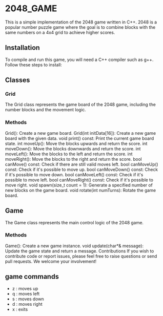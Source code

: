# 2048_GAME
This is a simple implementation of the 2048 game written in C++. 2048 is a popular number puzzle game where the goal is to combine blocks with the same numbers on a 4x4 grid to achieve higher scores.

## Installation
To compile and run this game, you will need a C++ compiler such as g++. Follow these steps to install:


## Classes
### Grid
The Grid class represents the game board of the 2048 game, including the number blocks and the movement logic.

### Methods
Grid(): Create a new game board.
Grid(int initData[16]): Create a new game board with the given data.
void print() const: Print the current game board state.
int moveUp(): Move the blocks upwards and return the score.
int moveDown(): Move the blocks downwards and return the score.
int moveLeft(): Move the blocks to the left and return the score.
int moveRight(): Move the blocks to the right and return the score.
bool canMove() const: Check if there are still valid moves left.
bool canMoveUp() const: Check if it's possible to move up.
bool canMoveDown() const: Check if it's possible to move down.
bool canMoveLeft() const: Check if it's possible to move left.
bool canMoveRight() const: Check if it's possible to move right.
void spawn(size_t count = 1): Generate a specified number of new blocks on the game board.
void rotate(int numTurns): Rotate the game board.
## Game
The Game class represents the main control logic of the 2048 game.

### Methods
Game(): Create a new game instance.
void update(char*& message): Update the game state and return a message.
Contributions
If you wish to contribute code or report issues, please feel free to raise questions or send pull requests. We welcome your involvement!


## game commands

- z : moves up
- q : moves left
- s : moves down
- d : moves right
- x : exits
